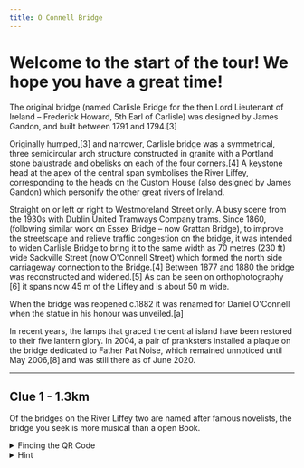 ```yaml
---
title: O Connell Bridge
---
```


# Welcome to the start of the tour! We hope you have a great time!

The original bridge (named Carlisle Bridge for the then Lord Lieutenant of Ireland – Frederick Howard, 5th Earl of Carlisle) was designed by James Gandon, and built between 1791 and 1794.[3]

Originally humped,[3] and narrower, Carlisle bridge was a symmetrical, three semicircular arch structure constructed in granite with a Portland stone balustrade and obelisks on each of the four corners.[4] A keystone head at the apex of the central span symbolises the River Liffey, corresponding to the heads on the Custom House (also designed by James Gandon) which personify the other great rivers of Ireland.


Straight on or left or right to Westmoreland Street only. A busy scene from the 1930s with Dublin United Tramways Company trams.
Since 1860, (following similar work on Essex Bridge – now Grattan Bridge), to improve the streetscape and relieve traffic congestion on the bridge, it was intended to widen Carlisle Bridge to bring it to the same width as 70 metres (230 ft) wide Sackville Street (now O'Connell Street) which formed the north side carriageway connection to the Bridge.[4] Between 1877 and 1880 the bridge was reconstructed and widened.[5] As can be seen on orthophotography [6] it spans now 45 m of the Liffey and is about 50 m wide.

When the bridge was reopened c.1882 it was renamed for Daniel O'Connell when the statue in his honour was unveiled.[a]

In recent years, the lamps that graced the central island have been restored to their five lantern glory. In 2004, a pair of pranksters installed a plaque on the bridge dedicated to Father Pat Noise, which remained unnoticed until May 2006,[8] and was still there as of June 2020.

---

## Clue 1 - 1.3km

Of the bridges on the River Liffey two are named after famous novelists, the bridge you seek is more musical than a open Book.  

<details><summary>
Finding the QR Code</summary>On the south of the bridge, a pole which controls the flow of the two wheelers.
<details><summary>Can't find the QR Code?</summary>
Occasionally they will disappear but you can Click here for next <a href="https://www.hinttours.com/jwuy">clue</a> </details>
</details>

<details> <summary> Hint </summary> A famous work of the Author Waiting for Godot
<details> <summary> Spoiler </summary> Samuel Beckett Bridge
<div class="mapouter"><div class="gmap_canvas"><iframe width="600" height="500" id="gmap_canvas" src="https://maps.google.com/maps?q=samuell%20beckett%20bridge&t=&z=13&ie=UTF8&iwloc=&output=embed" frameborder="0" scrolling="no" marginheight="0" marginwidth="0"></iframe><a href="https://www.whatismyip-address.com"></a><br><style>.mapouter{position:relative;text-align:right;height:500px;width:600px;}</style><a href="https://www.embedgooglemap.net">how to add map to website</a><style>.gmap_canvas {overflow:hidden;background:none!important;height:500px;width:600px;}</style></div></div>
</details>
